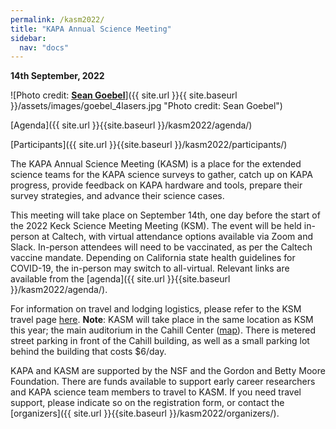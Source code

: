 ```yaml
---
permalink: /kasm2022/
title: "KAPA Annual Science Meeting"
sidebar:
  nav: "docs"
---
```

**14th September, 2022**

![Photo credit: [**Sean Goebel**](https://www.sgphotos.com)]({{ site.url }}{{ site.baseurl }}/assets/images/goebel_4lasers.jpg "Photo credit: Sean Goebel") 

<!-- [Register Here]({{ site.url }}{{site.baseurl }}/kasm2022/registration/) -->

[Agenda]({{ site.url }}{{site.baseurl }}/kasm2022/agenda/)

[Participants]({{ site.url }}{{site.baseurl }}/kasm2022/participants/)

The KAPA Annual Science Meeting (KASM) is a place for the extended science teams for the KAPA science surveys to gather, catch up on KAPA progress, provide feedback on KAPA hardware and tools, prepare their survey strategies, and advance their science cases.

This meeting will take place on September 14th, one day before the start of the 2022 Keck Science Meeting Meeting (KSM). The event will be held in-person at Caltech, with virtual attendance options available via Zoom and Slack. In-person attendees will need to be vaccinated, as per the Caltech vaccine mandate.
Depending on California state health guidelines for COVID-19, the in-person may switch to all-virtual. Relevant links are available from the [agenda]({{ site.url }}{{site.baseurl }}/kasm2022/agenda/).


For information on travel and lodging logistics, please refer to the KSM travel page <a href="https://kecksciencemeeting.org/home/logistics/" target="_blank">here</a>. **Note**: KASM will take place in the same location as KSM this year; the main auditorium in the Cahill Center (<a href="https://www.google.com/maps/place/Cahill+Center+for+Astronomy+and+Astrophysics/@34.1356888,-118.1283004,17z/data=!3m1!4b1!4m5!3m4!1s0x80c2c4a7b2bc8677:0x53f2b4e67b2bc249!8m2!3d34.1356888!4d-118.1261064">map</a>).
There is metered street parking in front of the Cahill building, as well as a small parking lot behind the building that costs $6/day.

KAPA and KASM are supported by the NSF and the Gordon and Betty Moore Foundation. There are funds available to support early career researchers and KAPA science team members to travel to KASM. If you need travel support, please indicate so on the registration form, or contact the [organizers]({{ site.url }}{{site.baseurl }}/kasm2022/organizers/).




<!-- <div class="image">

      <img src="{{ site.url }}{{ site.baseurl }}/assets/images/goebel_4lasers.jpg" alt="" />
      
      <h2>KASM<br />8th September, 2021</h2>

</div> -->
